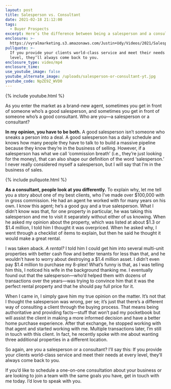 ```yaml
---
layout: post
title: Salesperson vs. Consultant
date: 2021-02-18 21:12:00
tags:
  - Buyer Prospects
excerpt: Here’s the difference between being a salesperson and a consultant.
enclosure: >-
  https://vyralmarketing.s3.amazonaws.com/Justin+Udy/Videos/2021/Salesperson+vs.+Consultant.mp4
pullquote: >-
  If you provide your clients world-class service and meet their needs at every
  level, they’ll always come back to you.
enclosure_type: video/mp4
enclosure_time:
use_youtube_image: false
youtube_alternate_image: /uploads/salesperson-or-consultant-yt.jpg
youtube_code: NpZE9Z_WVD0
---
```


{% include youtube.html %}

As you enter the market as a brand-new agent, sometimes you get in front of someone who’s a good salesperson, and sometimes you get in front of someone who’s a good consultant. Who are you—a salesperson or a consultant?

**In my opinion, you have to be both.** A good salesperson isn’t someone who sneaks a person into a deal. A good salesperson has a daily schedule and knows how many people they have to talk to to build a massive pipeline because they know they’re in the business of selling. However, if a salesperson has what we call ‘commission breath’ (i.e., they’re just looking for the money), that can also shape our definition of the word ‘salesperson.’ I never really considered myself a salesperson, but I will say that I’m in the business of sales.&nbsp;

{% include pullquote.html %}

**As a consultant, people look at you differently.** To explain why, let me tell you a story about one of my best clients, who I’ve made over $100,000 with in gross commission. He had an agent he worked with for many years on his own. I know this agent; he’s a good guy and a true salesperson. What I didn’t know was that, for one property in particular, he was taking this salesperson and me to visit it separately without either of us knowing. When he asked my opinion about the property, which was listed at about $1.3 or $1.4 million, I told him I thought it was overpriced. When he asked why, I went through a checklist of items to explain, but then he said he thought it would make a great rental.&nbsp;

I was taken aback. *A rental?* I told him I could get him into several multi-unit properties with better cash flow and better tenants for less than that, and he wouldn’t have to worry about destroying a $1.4 million asset. I didn’t even pay $1.4 million to purchase my 8-plex\! What’s funny is that, as I was telling him this, I noticed his wife in the background thanking me. I eventually found out that the salesperson—who’d helped them with dozens of transactions over the years—was trying to convince him that it was the perfect rental property and that he should pay full price for it.&nbsp;

When I came in, I simply gave him my true opinion on the matter. It’s not that I thought the salesperson was wrong, per se; it’s just that there’s a different way of consulting a client through the buying process. That means being authoritative and providing facts—stuff that won’t pad my pocketbook but will assist the client in making a more informed decision and have a better home purchase experience. After that exchange, he stopped working with that agent and started working with me. Multiple transactions later, I’m still in touch with this client. In fact, he recently spoke with me about wanting three additional properties in a different location.&nbsp;

So again, are you a salesperson or a consultant? I’ll say this: If you provide your clients world-class service and meet their needs at every level, they’ll always come back to you.&nbsp;

If you’d like to schedule a one-on-one consultation about your business or are looking to join a team with the same goals you have, get in touch with me today. I’d love to speak with you.
